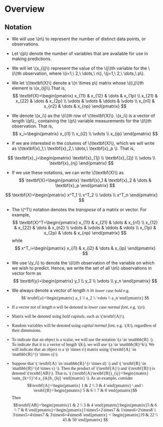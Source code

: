 # Overview

## Notation

+ We will use \\(n\\) to represent the number of distinct data points, or observations.

+ Let \\(p\\) denote the number of variables that are available for use in making predictions.

+ We will let \\(x_{ij}\\) represent the value of the \\(j\\)th variable for the \\(i\\)th observation, where \\(i=1,\ 2,\ \dots,\ n\\), \\(j=1,\ 2,\ \dots,\ p\\).

+ We let \\(\textbf{X}\\) denote a \\(n \times p\\) matrix whose \\((i,j)\\)th element is \\(x_{ij}\\).That is,
$$
\textbf{X}=\begin{pmatrix}
x_{11} & x_{12} & \dots & x_{1p} \\
x_{21} & x_{22} & \dots & x_{2p} \\
\vdots & \vdots & \ddots & \vdots \\
x_{n1} & x_{n2} & \dots & x_{np}
\end{pmatrix}
$$

+ We denote \\(x_i\\) as the \\(i\\)th row of  \\(\textbf{X}\\). \\(x_i\\) is a vector of length \\(p\\),, containing the \\(p\\) variable measurements for the \\(i\\)th observation. That is,
$$
x_i=\begin{pmatrix}
x_{i1} \\
x_{i2} \\
\vdots \\
x_{ip}
\end{pmatrix}
$$

+ If we are interested in the columns of \\(\textbf{X}\\), which we will write as \\(\textbf{x}_1,\ \textbf{x}_2,\ \dots,\ \textbf{x}_p \\). That is,

$$
\textbf{x}_j=\begin{pmatrix}
\textbf{x}_{1j} \\
\textbf{x}_{2j} \\
\vdots \\
\textbf{x}_{nj}
\end{pmatrix}
$$

+ If we use these notations, we can write \\(\textbf{X}\\) as
$$
\textbf{X}=\begin{pmatrix}
\textbf{x}_1 & \textbf{x}_2 & \dots & \textbf{x}_p
\end{pmatrix}
$$

$$
\textbf{X}=\begin{pmatrix}
x^T_1 \\
x^T_2 \\
\vdots \\
x^T_n
\end{pmatrix}
$$

+ The \\(^T\\) notation denotes the *transpose* of a matrix or vector. For example,
$$
\textbf{X}^T=\begin{pmatrix}
x_{11} & x_{21} & \dots & x_{n1} \\
x_{12} & x_{22} & \dots & x_{n2} \\
\vdots & \vdots & \ddots & vdots \\
x_{1p} & x_{2p} & \dots & x_{np}
\end{pmatrix}
$$
while
$$
x^T_i=\begin{pmatrix}
x_{i1} & x_{i2} & \dots & x_{ip}
\end{pmatrix}
$$

+ We use \\(y_i\\) to denote the \\(i\\)th observation of the variable on which we wish to predict. Hence, we write the set of all \\(n\\) observations in vector form as
$$
\textbf{y}=\begin{pmatrix}
y_1 \\
y_2 \\
\vdots \\
y_n
\end{pmatrix}
$$

+ We always denote a vector of length n in *<font face='Computer Modern'>lower case bold* e.g.
$$
\textbf{a}=\begin{pmatrix}
a_1 \\
a_2 \\
\vdots \\
a_n
\end{pmatrix}
$$

+ If a vector not of length n will be denoted in *<font face='Computer Modern'> lower case normal font*, e.g. \\(a\\).

+ Matrix will be denoted using *<font face='Computer Modern'> bold capitals*, such as \\(\textbf{A}\\).

+ Random variables will be denoted using *<font face='Computer Modern'> capital normal font*, e.g. \\(A\\), regardless of their dimensions.

+ To indicate that an object is a scalar, we will use the notation \\(a \in \mathbb{R} \\). To indicate that it is a vector of length \\(k\\), we will use \\(a \in \mathbb{R}^k\\). We will indicate that an object is a \\(r \times s\\) matrix using \\(\textbf{A} \in \mathbb{R}^{r \times s}\\).

+ Suppose that \\( \textbf{A} \in \mathbb{R}^{r \times d} \\) and \\( \textbf{B} \in \mathbb{R}^{d \times s} \\). Then the product of \\(\textbf{A}\\) and \\(\textbf{B}\\) is denoted \\(\textbf{AB}\\). That is, \\( (\textbf{A}\textbf{B})\_{ij}=\begin{matrix} \sum\_{k=1}^d a\_{ik}b\_{kj} \end{matrix} \\). As an example, consider
$$\textbf{A}=\begin{pmatrix}
1 & 2 \\
3 & 4
\end{pmatrix} \  and \
\textbf{B}=\begin{pmatrix}
5 & 6 \\
7 & 8
\end{pmatrix}$$
Then
$$\textbf{AB}=\begin{pmatrix}1 & 2 \\ 3 & 4 \end{pmatrix}\begin{pmatrix}5 & 6 \\ 7 & 8 \end{pmatrix}=\begin{pmatrix}1\times5+2\times7 & 1\times6+2\times8 \\ 3\times5+4\times7 & 3\times6+4\times8 \end{pmatrix} = \begin{pmatrix}19 & 22 \\ 43 & 50 \end{pmatrix} $$
